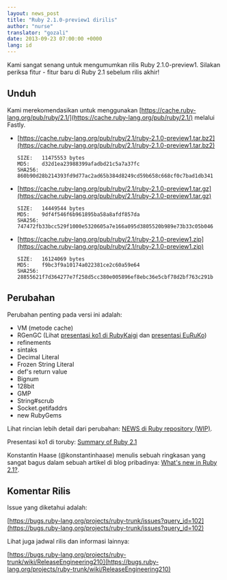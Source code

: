 ```yaml
---
layout: news_post
title: "Ruby 2.1.0-preview1 dirilis"
author: "nurse"
translator: "gozali"
date: 2013-09-23 07:00:00 +0000
lang: id
---
```


Kami sangat senang untuk mengumumkan rilis Ruby 2.1.0-preview1.
Silakan periksa fitur - fitur baru di Ruby 2.1 sebelum rilis akhir!

## Unduh

Kami merekomendasikan untuk menggunakan
[https://cache.ruby-lang.org/pub/ruby/2.1/](https://cache.ruby-lang.org/pub/ruby/2.1/)
melalui Fastly.

* [https://cache.ruby-lang.org/pub/ruby/2.1/ruby-2.1.0-preview1.tar.bz2](https://cache.ruby-lang.org/pub/ruby/2.1/ruby-2.1.0-preview1.tar.bz2)

      SIZE:   11475553 bytes
      MD5:    d32d1ea23988399afadbd21c5a7a37fc
      SHA256: 860b90d28b214393fd9d77ac2ad65b384d8249cd59b658c668cf0c7bad1db341

* [https://cache.ruby-lang.org/pub/ruby/2.1/ruby-2.1.0-preview1.tar.gz](https://cache.ruby-lang.org/pub/ruby/2.1/ruby-2.1.0-preview1.tar.gz)

      SIZE:   14449544 bytes
      MD5:    9df4f546f6b961895ba58a8afdf857da
      SHA256: 747472fb33bcc529f1000e5320605a7e166a095d3805520b989e73b33c05b046

* [https://cache.ruby-lang.org/pub/ruby/2.1/ruby-2.1.0-preview1.zip](https://cache.ruby-lang.org/pub/ruby/2.1/ruby-2.1.0-preview1.zip)

      SIZE:   16124069 bytes
      MD5:    f9bc3f9a10174a022381ce2c60a59e64
      SHA256: 28855621f7d364277e7f258d5cc380e005896ef8ebc36e5cbf78d2bf763c291b

## Perubahan

Perubahan penting pada versi ini adalah:

* VM (metode cache)
* RGenGC (Lihat [presentasi ko1 di RubyKaigi](http://rubykaigi.org/2013/talk/S73) dan [presentasi EuRuKo](http://www.atdot.net/~ko1/activities/Euruko2013-ko1.pdf))
* refinements
* sintaks
* Decimal Literal
* Frozen String Literal
* def's return value
* Bignum
* 128bit
* GMP
* String#scrub
* Socket.getifaddrs
* new RubyGems

Lihat rincian lebih detail dari perubahan: [NEWS di Ruby repository (WIP)](https://github.com/ruby/ruby/blob/trunk/NEWS).

Presentasi ko1 di toruby: [Summary of Ruby 2.1](http://www.atdot.net/~ko1/activities/toruby05-ko1.pdf)

Konstantin Haase (@konstantinhaase) menulis sebuah ringkasan yang sangat bagus dalam sebuah artikel di blog pribadinya: [What's new in Ruby 2.1?](http://rkh.im/ruby-2.1).

## Komentar Rilis

Issue yang diketahui adalah:

[https://bugs.ruby-lang.org/projects/ruby-trunk/issues?query_id=102](https://bugs.ruby-lang.org/projects/ruby-trunk/issues?query_id=102)

Lihat juga jadwal rilis dan informasi lainnya:

[https://bugs.ruby-lang.org/projects/ruby-trunk/wiki/ReleaseEngineering210](https://bugs.ruby-lang.org/projects/ruby-trunk/wiki/ReleaseEngineering210)
